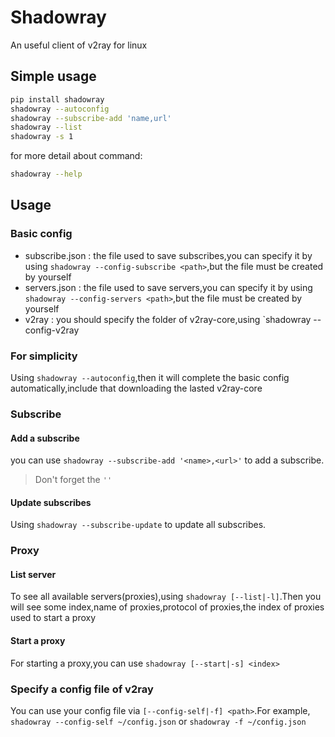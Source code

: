 # Shadowray
An useful client of v2ray for linux

## Simple usage
```bash
pip install shadowray
shadowray --autoconfig
shadowray --subscribe-add 'name,url'
shadowray --list
shadowray -s 1
```
for more detail about command:
```bash
shadowray --help
```

## Usage
### Basic config
+ subscribe.json : the file used to save subscribes,you can specify it by using `shadowray --config-subscribe <path>`,but the file must be created by yourself
+ servers.json : the file used to save servers,you can specify it by using `shadowray --config-servers <path>`,but the file must be created by yourself
+ v2ray : you should specify the folder of v2ray-core,using `shadowray --config-v2ray <path>

### For simplicity
Using `shadowray --autoconfig`,then it will complete the basic config automatically,include that downloading the lasted v2ray-core

### Subscribe
#### Add a subscribe
you can use `shadowray --subscribe-add '<name>,<url>'` to add a subscribe.
> Don't forget the `''`

#### Update subscribes
Using `shadowray --subscribe-update` to update all subscribes.

### Proxy
#### List server
To see all available servers(proxies),using `shadowray [--list|-l]`.Then you will see some index,name of proxies,protocol of proxies,the index of proxies used to start a proxy

#### Start a proxy
For starting a proxy,you can use `shadowray [--start|-s] <index>`
### Specify a config file of v2ray
You can use your config file via `[--config-self|-f] <path>`.For example,
`shadowray --config-self ~/config.json` or `shadowray -f ~/config.json`
